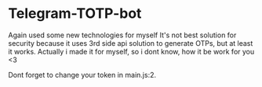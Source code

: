 # Telegram-TOTP-bot

Again used some new technologies for myself
It's not best solution for security because it uses 3rd side api solution to generate OTPs, but at least it works. 
Actually i made it for myself, so i dont know, how it be work for you <3

Dont forget to change your token in main.js:2.
